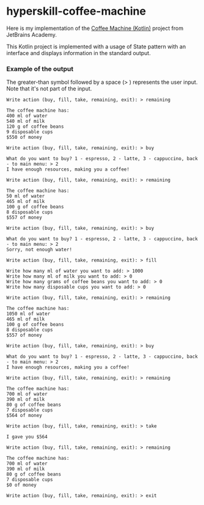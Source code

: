 # hyperskill-coffee-machine
Here is my implementation of the [Coffee Machine (Kotlin)](https://hyperskill.org/projects/67) project from JetBrains Academy.

This Kotlin project is implemented with a usage of State pattern with an interface and displays information in the standard output.

### Example of the output
The greater-than symbol followed by a space (> ) represents the user input. Note that it's not part of the input.

```
Write action (buy, fill, take, remaining, exit): > remaining

The coffee machine has:
400 ml of water
540 ml of milk
120 g of coffee beans
9 disposable cups
$550 of money

Write action (buy, fill, take, remaining, exit): > buy

What do you want to buy? 1 - espresso, 2 - latte, 3 - cappuccino, back - to main menu: > 2
I have enough resources, making you a coffee!

Write action (buy, fill, take, remaining, exit): > remaining

The coffee machine has:
50 ml of water
465 ml of milk
100 g of coffee beans
8 disposable cups
$557 of money

Write action (buy, fill, take, remaining, exit): > buy

What do you want to buy? 1 - espresso, 2 - latte, 3 - cappuccino, back - to main menu: > 2
Sorry, not enough water!

Write action (buy, fill, take, remaining, exit): > fill

Write how many ml of water you want to add: > 1000
Write how many ml of milk you want to add: > 0
Write how many grams of coffee beans you want to add: > 0
Write how many disposable cups you want to add: > 0

Write action (buy, fill, take, remaining, exit): > remaining

The coffee machine has:
1050 ml of water
465 ml of milk
100 g of coffee beans
8 disposable cups
$557 of money

Write action (buy, fill, take, remaining, exit): > buy

What do you want to buy? 1 - espresso, 2 - latte, 3 - cappuccino, back - to main menu: > 2
I have enough resources, making you a coffee!

Write action (buy, fill, take, remaining, exit): > remaining

The coffee machine has:
700 ml of water
390 ml of milk
80 g of coffee beans
7 disposable cups
$564 of money

Write action (buy, fill, take, remaining, exit): > take

I gave you $564

Write action (buy, fill, take, remaining, exit): > remaining

The coffee machine has:
700 ml of water
390 ml of milk
80 g of coffee beans
7 disposable cups
$0 of money

Write action (buy, fill, take, remaining, exit): > exit
```
